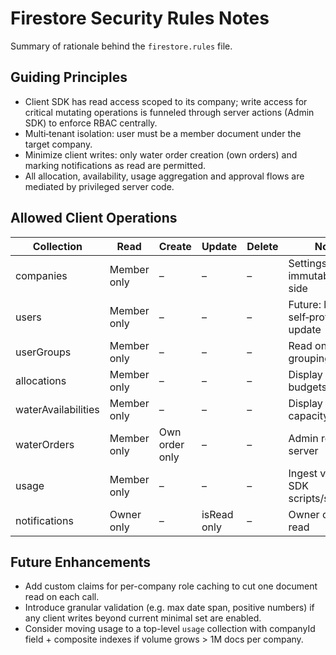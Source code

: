 # Firestore Security Rules Notes

Summary of rationale behind the `firestore.rules` file.

## Guiding Principles
- Client SDK has read access scoped to its company; write access for critical mutating operations is funneled through server actions (Admin SDK) to enforce RBAC centrally.
- Multi‑tenant isolation: user must be a member document under the target company.
- Minimize client writes: only water order creation (own orders) and marking notifications as read are permitted.
- All allocation, availability, usage aggregation and approval flows are mediated by privileged server code.

## Allowed Client Operations
| Collection | Read | Create | Update | Delete | Notes |
|-----------|------|--------|--------|--------|-------|
| companies | Member only | – | – | – | Settings immutable client side |
| users | Member only | – | – | – | Future: limited self‑profile update |
| userGroups | Member only | – | – | – | Read only for grouping/filtering |
| allocations | Member only | – | – | – | Display user budgets |
| waterAvailabilities | Member only | – | – | – | Display system capacity |
| waterOrders | Member only | Own order only | – | – | Admin review via server |
| usage | Member only | – | – | – | Ingest via Admin SDK scripts/server |
| notifications | Owner only | – | isRead only | – | Owner can mark read |

## Future Enhancements
- Add custom claims for per-company role caching to cut one document read on each call.
- Introduce granular validation (e.g. max date span, positive numbers) if any client writes beyond current minimal set are enabled.
- Consider moving usage to a top-level `usage` collection with companyId field + composite indexes if volume grows > 1M docs per company.
